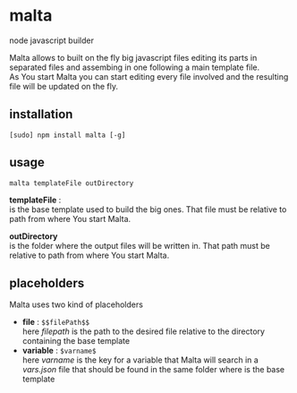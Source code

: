 malta
=====

node javascript builder

Malta allows to built on the fly big javascript files editing its parts in separated files and assembing in one following a main template file.  
As You start Malta you can start editing every file involved and the resulting file will be updated on the fly.  

installation
------------
`[sudo] npm install malta [-g]`  


usage
-----
`malta templateFile outDirectory`  

**templateFile** :  
is the base template used to build the big ones. That file must be relative to path from where You start Malta.  
  
**outDirectory**  
is the folder where the output files will be written in. That path must be relative to path from where You start Malta.  


placeholders
------------
Malta uses two kind of placeholders
- **file** : `$$filePath$$`  
  here _filepath_ is the path to the desired file relative to the directory containing the base template
- **variable** : `$varname$`  
  here _varname_ is the key for a variable that Malta will search in a _vars.json_ file that should be found in the same folder where is the base template  
